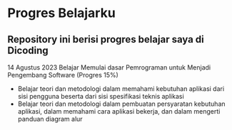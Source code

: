 Progres Belajarku
==
Repository ini berisi progres belajar saya di Dicoding
--

14 Agustus 2023
Belajar Memulai dasar Pemrograman untuk Menjadi Pengembang Software (Progres 15%)
* Belajar teori dan metodologi dalam memahami kebutuhan aplikasi dari sisi pengguna beserta dari sisi spesifikasi teknis aplikasi
* Belajar teori dan metodologi dalam pembuatan persyaratan kebutuhan aplikasi, dalam memahami cara aplikasi bekerja, dan dalam mengerti panduan diagram alur

